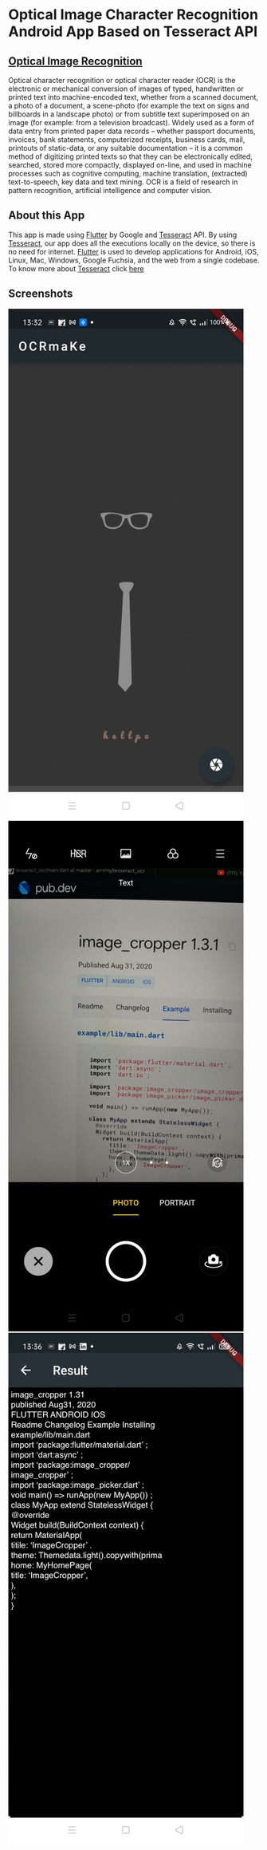 <h1>Optical Image Character Recognition Android App Based on Tesseract API</h1>
<h2><a href = https://en.wikipedia.org/wiki/Optical_character_recognition>Optical Image Recognition</a></h2>
<p>Optical character recognition or optical character reader (OCR) is the electronic or mechanical conversion of images of typed, handwritten or printed text into machine-encoded text, whether from a scanned document, a photo of a document, a scene-photo (for example the text on signs and billboards in a landscape photo) or from subtitle text superimposed on an image (for example: from a television broadcast).
Widely used as a form of data entry from printed paper data records – whether passport documents, invoices, bank statements, computerized receipts, business cards, mail, printouts of static-data, or any suitable documentation – it is a common method of digitizing printed texts so that they can be electronically edited, searched, stored more compactly, displayed on-line, and used in machine processes such as cognitive computing, machine translation, (extracted) text-to-speech, key data and text mining. OCR is a field of research in pattern recognition, artificial intelligence and computer vision.</p>
<h2>About this App</h2>
<p>This app is made using <a href = "http://flutter.dev">Flutter</a> by Google and <a href = "https://github.com/tesseract-ocr/tesseract">Tesseract</a> API. By using <a href = "https://github.com/tesseract-ocr/tesseract">Tesseract</a>, our app does all the executions locally on the device, so there is no need for internet. <a href = "http://flutter.dev">Flutter</a> is used to develop applications for Android, iOS, Linux, Mac, Windows, Google Fuchsia, and the web from a single codebase. To know more about <a href = "https://github.com/tesseract-ocr/tesseract">Tesseract</a> click <a href = "https://tesseract-ocr.github.io/tessdoc/">here</a></p>
<h2>Screenshots</h2>
<img src = "https://github.com/Qtonium/OCR-Android-App/blob/master/Screenshots/a1.png">
<img src = "https://github.com/Qtonium/OCR-Android-App/blob/master/Screenshots/q2.png">
<img src = "https://github.com/Qtonium/OCR-Android-App/blob/master/Screenshots/a3.png">


